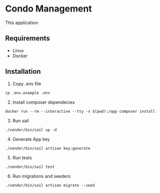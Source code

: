 # Condo Management

This application

## Requirements
- Linux
- Docker

## Installation
1. Copy .env file
```
cp .env.example .env
```
2. Install composer dependecies
```
docker run --rm --interactive --tty -v $(pwd):/app composer install
``` 
3. Run sail
```
./vendor/bin/sail up -d
```
4. Generate App key
```
./vendor/bin/sail artisan key:generate
```
5. Run tests
```
./vendor/bin/sail test
```
6. Run migrations and seeders
```
./vendor/bin/sail artisan migrate --seed
```
